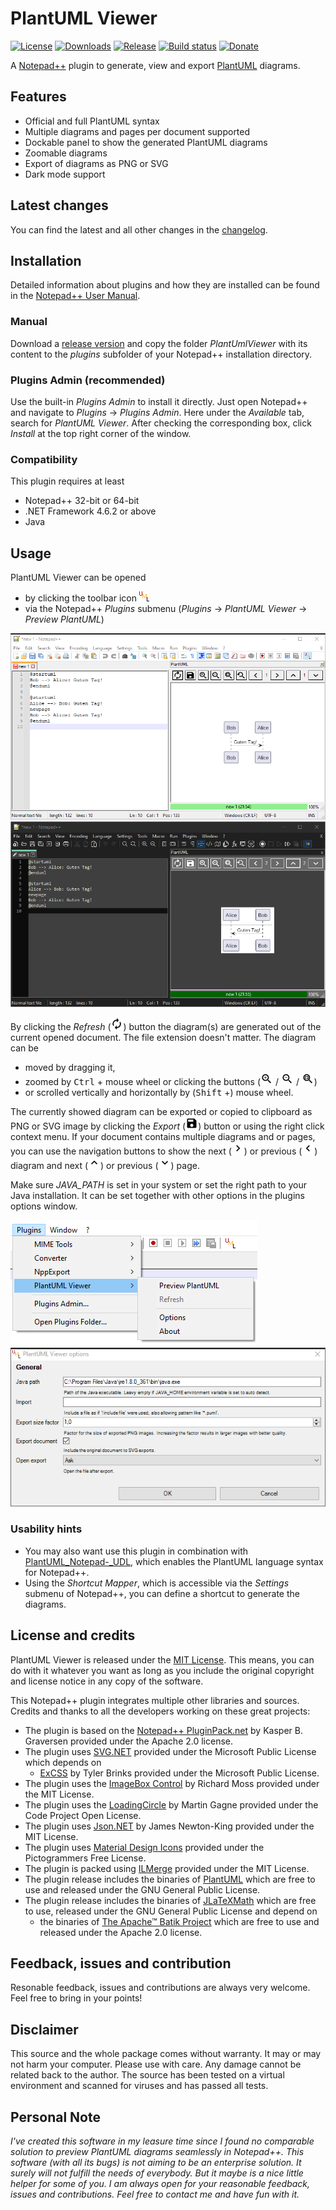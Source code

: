 # PlantUML Viewer
[![License](https://img.shields.io/github/license/Fruchtzwerg94/PlantUmlViewer)](LICENSE)
[![Downloads](https://img.shields.io/github/downloads/Fruchtzwerg94/PlantUmlViewer/total)](https://tooomm.github.io/github-release-stats/?username=Fruchtzwerg94&repository=PlantUmlViewer)
[![Release](https://img.shields.io/github/v/release/Fruchtzwerg94/PlantUmlViewer)](https://github.com/Fruchtzwerg94/PlantUmlViewer/releases)
[![Build status](https://github.com/Fruchtzwerg94/PlantUmlViewer/actions/workflows/CI_build.yml/badge.svg?branch=master)](https://github.com/Fruchtzwerg94/PlantUmlViewer/actions/workflows/CI_build.yml)
[![Donate](https://img.shields.io/badge/Donate-PayPal-blue.svg)](https://www.paypal.me/SchmidtPh)

A [Notepad++](https://notepad-plus-plus.org/) plugin to generate, view and export [PlantUML](https://plantuml.com/) diagrams.

## Features
* Official and full PlantUML syntax
* Multiple diagrams and pages per document supported
* Dockable panel to show the generated PlantUML diagrams
* Zoomable diagrams
* Export of diagrams as PNG or SVG
* Dark mode support

## Latest changes
You can find the latest and all other changes in the [changelog](CHANGELOG.md).

## Installation
Detailed information about plugins and how they are installed can be found in the [Notepad++ User Manual](https://npp-user-manual.org/docs/plugins/).

### Manual
Download a [release version](https://github.com/Fruchtzwerg94/PlantUmlViewer/releases) and copy the folder *PlantUmlViewer* with its content to the *plugins* subfolder of your Notepad++ installation directory.

### Plugins Admin (recommended)
Use the built-in *Plugins Admin* to install it directly. Just open Notepad++ and navigate to *Plugins* &rarr; *Plugins Admin*. Here under the *Available* tab, search for *PlantUML Viewer*. After checking the corresponding box, click *Install* at the top right corner of the window.

### Compatibility
This plugin requires at least
* Notepad++ 32-bit or 64-bit
* .NET Framework 4.6.2 or above
* Java

## Usage
PlantUML Viewer can be opened
* by clicking the toolbar icon ![UML icon](PlantUmlViewer/PlantUmlViewer/Resources/Image.png)
* via the Notepad++ *Plugins* submenu (*Plugins* &rarr; *PlantUML Viewer* &rarr; *Preview PlantUML*)

![PlantUML Viewer](doc/PlantUmlViewer.png)
![PlantUML Viewer dark](doc/PlantUmlViewerDark.png)

By clicking the *Refresh* (<img src="PlantUmlViewer/PlantUmlViewer/Resources/Refresh.png" width="20">) button the diagram(s) are generated out of the current opened document. The file extension doesn't matter.
The diagram can be
* moved by dragging it,
* zoomed by <kbd>Ctrl</kbd> + mouse wheel or clicking the buttons (<img src="PlantUmlViewer/PlantUmlViewer/Resources/ZoomIn.png" width="20"> / <img src="PlantUmlViewer/PlantUmlViewer/Resources/ZoomOut.png" width="20"> / <img src="PlantUmlViewer/PlantUmlViewer/Resources/ZoomFit.png" width="20">)
* or scrolled vertically and horizontally by (<kbd>Shift</kbd> +) mouse wheel.

The currently showed diagram can be exported or copied to clipboard as PNG or SVG image by clicking the *Export* (<img src="PlantUmlViewer/PlantUmlViewer/Resources/Save.png" width="20">) button or using the right click context menu.
If your document contains multiple diagrams and or pages, you can use the navigation buttons to show the next (<img src="PlantUmlViewer/PlantUmlViewer/Resources/NavigateRight.png" width="20">) or previous (<img src="PlantUmlViewer/PlantUmlViewer/Resources/NavigateLeft.png" width="20">) diagram and next (<img src="PlantUmlViewer/PlantUmlViewer/Resources/NavigateUp.png" width="20">) or previous (<img src="PlantUmlViewer/PlantUmlViewer/Resources/NavigateDown.png" width="20">) page.

Make sure *JAVA_PATH* is set in your system or set the right path to your Java installation. It can be set together with other options in the plugins options window.

![PlantUML Viewer menu](doc/Menu.png)
![PlantUML Viewer options](doc/Options.png)

### Usability hints
* You may also want use this plugin in combination with [PlantUML_Notepad-_UDL](https://github.com/brianmaher84/PlantUML_Notepad-_UDL), which enables the PlantUML language syntax for Notepad++.
* Using the *Shortcut Mapper*, which is accessible via the *Settings* submenu of Notepad++, you can define a shortcut to generate the diagrams.

## License and credits
PlantUML Viewer is released under the [MIT License](LICENSE). This means, you can do with it whatever you want as long as you include the original copyright and license notice in any copy of the software.

This Notepad++ plugin integrates multiple other libraries and sources. Credits and thanks to all the developers working on these great projects:
* The plugin is based on the [Notepad++ PluginPack.net](https://github.com/kbilsted/NotepadPlusPlusPluginPack.Net) by Kasper B. Graversen provided under the Apache 2.0 license.
* The plugin uses [SVG.NET](https://github.com/svg-net/SVG) provided under the Microsoft Public License which depends on
    * [ExCSS](https://github.com/TylerBrinks/ExCSS) by Tyler Brinks provided under the Microsoft Public License.
* The plugin uses the [ImageBox Control](https://github.com/cyotek/Cyotek.Windows.Forms.ImageBox) by Richard Moss provided under the MIT License.
* The plugin uses the [LoadingCircle](https://www.codeproject.com/articles/14841/how-to-write-a-loading-circle-animation-in-net) by Martin Gagne provided under the Code Project Open License.
* The plugin uses [Json.NET](https://www.newtonsoft.com/json) by James Newton-King provided under the MIT License.
* The plugin uses [Material Design Icons](https://materialdesignicons.com/) provided under the Pictogrammers Free License.
* The plugin is packed using [ILMerge](https://github.com/dotnet/ILMerge) provided under the MIT License.
* The plugin release includes the binaries of [PlantUML](https://plantuml.com/) which are free to use and released under the GNU General Public License.
* The plugin release includes the binaries of [JLaTeXMath](https://github.com/opencollab/jlatexmath) which are free to use, released under the GNU General Public License and depend on
    * the binaries of [The Apache™ Batik Project](https://xmlgraphics.apache.org/batik/) which are free to use and released under the Apache 2.0 license.

## Feedback, issues and contribution
Resonable feedback, issues and contributions are always very welcome. Feel free to bring in your points!

## Disclaimer
This source and the whole package comes without warranty. It may or may not harm your computer. Please use with care. Any damage cannot be related back to the author. The source has been tested on a virtual environment and scanned for viruses and has passed all tests.

## Personal Note
*I've created this software in my leasure time since I found no comparable solution to preview PlantUML diagrams seamlessly in Notepad++. This software (with all its bugs) is not aiming to be an enterprise solution. It surely will not fulfill the needs of everybody. But it maybe is a nice little helper for some of you. I am always open for your reasonable feedback, issues and contributions. Feel free to contact me and have fun with it.*
